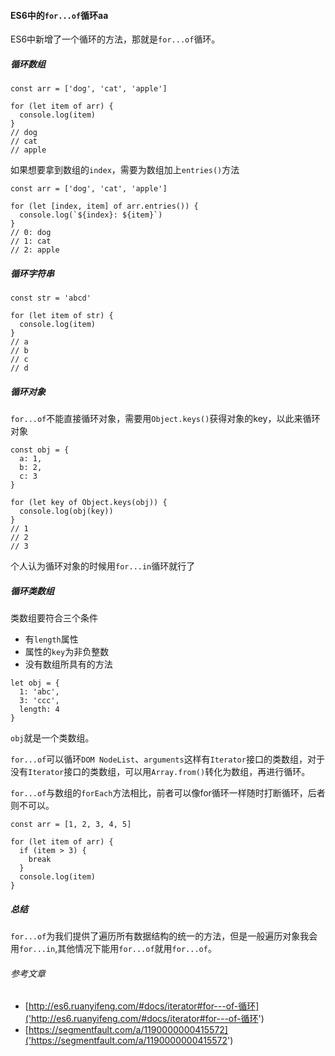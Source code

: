 #### ES6中的`for...of`循环aa

ES6中新增了一个循环的方法，那就是`for...of`循环。

##### 循环数组

```
const arr = ['dog', 'cat', 'apple']

for (let item of arr) {
  console.log(item)
}
// dog
// cat
// apple
```

如果想要拿到数组的`index`，需要为数组加上`entries()`方法

```
const arr = ['dog', 'cat', 'apple']

for (let [index, item] of arr.entries()) {
  console.log(`${index}: ${item}`)
}
// 0: dog
// 1: cat
// 2: apple
```

##### 循环字符串

```
const str = 'abcd'

for (let item of str) {
  console.log(item)
}
// a
// b
// c
// d
```

##### 循环对象

`for...of`不能直接循环对象，需要用`Object.keys()`获得对象的key，以此来循环对象

```
const obj = {
  a: 1,
  b: 2,
  c: 3
}

for (let key of Object.keys(obj)) {
  console.log(obj(key))
}
// 1
// 2
// 3
```
个人认为循环对象的时候用`for...in`循环就行了

##### 循环类数组

类数组要符合三个条件

* 有`length`属性
* 属性的`key`为非负整数
* 没有数组所具有的方法

```
let obj = {
  1: 'abc',
  3: 'ccc',
  length: 4
}
```

`obj`就是一个类数组。

`for...of`可以循环`DOM NodeList`、`arguments`这样有`Iterator`接口的类数组，对于没有`Iterator`接口的类数组，可以用`Array.from()`转化为数组，再进行循环。

`for...of`与数组的`forEach`方法相比，前者可以像for循环一样随时打断循环，后者则不可以。

```
const arr = [1, 2, 3, 4, 5]

for (let item of arr) {
  if (item > 3) {
    break
  }
  console.log(item)
}
```

##### 总结

`for...of`为我们提供了遍历所有数据结构的统一的方法，但是一般遍历对象我会用`for...in`,其他情况下能用`for...of`就用`for...of`。

###### 参考文章

* [http://es6.ruanyifeng.com/#docs/iterator#for---of-循环]('http://es6.ruanyifeng.com/#docs/iterator#for---of-循环')
* [https://segmentfault.com/a/1190000000415572]('https://segmentfault.com/a/1190000000415572')

